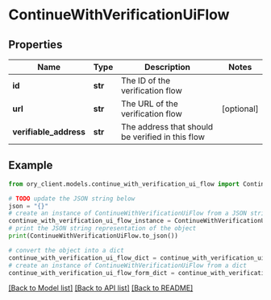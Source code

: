 # ContinueWithVerificationUiFlow


## Properties

Name | Type | Description | Notes
------------ | ------------- | ------------- | -------------
**id** | **str** | The ID of the verification flow | 
**url** | **str** | The URL of the verification flow | [optional] 
**verifiable_address** | **str** | The address that should be verified in this flow | 

## Example

```python
from ory_client.models.continue_with_verification_ui_flow import ContinueWithVerificationUiFlow

# TODO update the JSON string below
json = "{}"
# create an instance of ContinueWithVerificationUiFlow from a JSON string
continue_with_verification_ui_flow_instance = ContinueWithVerificationUiFlow.from_json(json)
# print the JSON string representation of the object
print(ContinueWithVerificationUiFlow.to_json())

# convert the object into a dict
continue_with_verification_ui_flow_dict = continue_with_verification_ui_flow_instance.to_dict()
# create an instance of ContinueWithVerificationUiFlow from a dict
continue_with_verification_ui_flow_form_dict = continue_with_verification_ui_flow.from_dict(continue_with_verification_ui_flow_dict)
```
[[Back to Model list]](../README.md#documentation-for-models) [[Back to API list]](../README.md#documentation-for-api-endpoints) [[Back to README]](../README.md)


